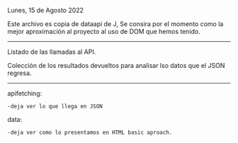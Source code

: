 Lunes, 15 de Agosto 2022

Este archivo es copia de dataapi de J, Se consira por el momento como la mejor aproximación al proyecto al uso de DOM que hemos tenido.

---

Listado de las llamadas al API.

Colección de los resultados devueltos para analisar lso datos que el JSON regresa.

---

apifetching:

    -deja ver lo que llega en JSON

data:

    -deja ver como lo presentamos en HTML basic aproach.
